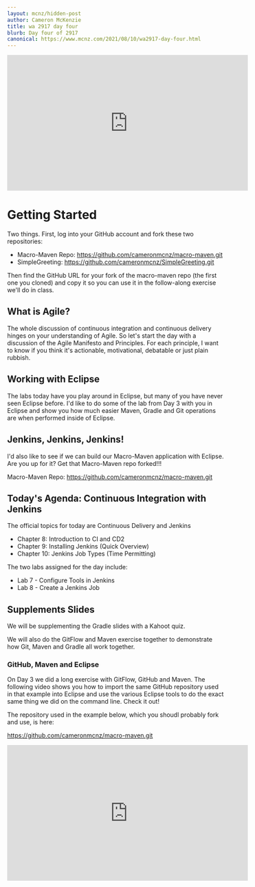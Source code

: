 ```yaml
---
layout: mcnz/hidden-post
author: Cameron McKenzie
title: wa 2917 day four
blurb: Day four of 2917
canonical: https://www.mcnz.com/2021/08/10/wa2917-day-four.html
---
```


<div class="embed-responsive embed-responsive-16by9">
<iframe width="560" height="315" src="https://www.youtube.com/embed/N8CqwzXgoFc" frameborder="0" allow="accelerometer; autoplay; clipboard-write; encrypted-media; gyroscope; picture-in-picture" allowfullscreen></iframe>
</div>

# Getting Started

Two things. First, log into your GitHub account and fork these two repositories:

- Macro-Maven Repo: <a href="https://github.com/cameronmcnz/macro-maven.git">https://github.com/cameronmcnz/macro-maven.git</a>
- SimpleGreeting: <a href="https://github.com/cameronmcnz/SimpleGreeting.git">https://github.com/cameronmcnz/SimpleGreeting.git</a>

Then find the GitHub URL for your fork of the macro-maven repo (the first one you cloned) and copy it so you can use it in the follow-along exercise we'll do in class.

## What is Agile?

The whole discussion of continuous integration and continuous delivery hinges on your understanding of Agile. So let's start the day with a discussion of the Agile Manifesto and Principles. For each principle, I want to know if you think it's actionable, motivational, debatable or just plain rubbish.

## Working with Eclipse

The labs today have you play around in Eclipse, but many of you have never seen Eclipse before. I'd like to do some of the lab from Day 3 with you in Eclipse and show you how much easier Maven, Gradle and Git operations are when performed inside of Eclipse.

## Jenkins, Jenkins, Jenkins!

I'd also like to see if we can build our Macro-Maven application with Eclipse. Are you up for it? Get that Macro-Maven repo forked!!!

Macro-Maven Repo: <a href="https://github.com/cameronmcnz/macro-maven.git">https://github.com/cameronmcnz/macro-maven.git</a>

## Today's Agenda: Continuous Integration with Jenkins

The official topics for today are Continuous Delivery and Jenkins

- Chapter 8: Introduction to CI and CD2
- Chapter 9: Installing Jenkins (Quick Overview)
- Chapter 10: Jenkins Job Types (Time Permitting)

The two labs assigned for the day include:

- Lab 7 - Configure Tools in Jenkins
- Lab 8 - Create a Jenkins Job

## Supplements Slides

We will be supplementing the Gradle slides with a Kahoot quiz.

We will also do the GitFlow and Maven exercise together to demonstrate how Git, Maven and Gradle all work together.

### GitHub, Maven and Eclipse

On Day 3 we did a long exercise with GitFlow, GitHub and Maven. The following video shows you how to import the same GitHub repository used in that example into Eclipse and use the various Eclipse tools to do the exact same thing we did on the command line. Check it out!

The repository used in the example below, which you shoudl probably fork and use, is here:

https://github.com/cameronmcnz/macro-maven.git

<div class="embed-responsive embed-responsive-16by9">
<iframe width="560" height="315" src="https://www.youtube.com/embed/dP6564jyRGI" frameborder="0" allow="accelerometer; autoplay; clipboard-write; encrypted-media; gyroscope; picture-in-picture" allowfullscreen></iframe>
</div>


